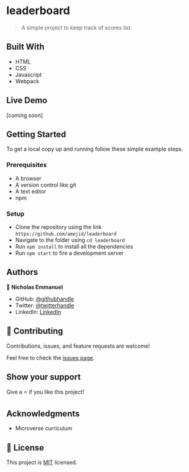 # leaderboard

> A simple project to keep track of scores list.

## Built With

- HTML
- CSS
- Javascript
- Webpack

## Live Demo

[coming soon]

## Getting Started

To get a local copy up and running follow these simple example steps.

### Prerequisites

- A browser
- A version control like git
- A text editor
- npm

### Setup

- Clone the repository using the link `https://github.com/amejid/leaderboard`
- Navigate to the folder using `cd leaderboard`
- Run `npm install` to install all the dependencies
- Run `npm start` to fire a development server

## Authors

👤 **Nicholas Emmanuel**

- GitHub: [@githubhandle](https://github.com/NickEmma)
- Twitter: [@twitterhandle](https://twitter.com/techieEmma)
- LinkedIn: [LinkedIn](https://linkedin.com/in/nicholas-emmanuel-6b9775207)

## 🤝 Contributing

Contributions, issues, and feature requests are welcome!

Feel free to check the [issues page](../../issues/).

## Show your support

Give a ⭐️ if you like this project!

## Acknowledgments

- Microverse curriculum

## 📝 License

This project is [MIT](./MIT.md) licensed.
